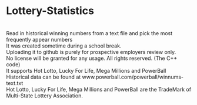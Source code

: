 # Lottery-Statistics
<br>
Read in historical winning numbers from a text file and pick the most frequently appear numbers
<br>
It was created sometime during a school break.
<br>
Uploading it to github is purely for prospective employers review only.
<br>
No license will be granted for any usage. All rights reserved. (The C++ code)
<br>
It supports Hot Lotto, Lucky For Life, Mega Millions and PowerBall
<br>
Historical data can be found at
www.powerball.com/powerball/winnums-text.txt
<br>
Hot Lotto, Lucky For Life, Mega Millions and PowerBall are the TradeMark of Multi-State Lottery Association.
